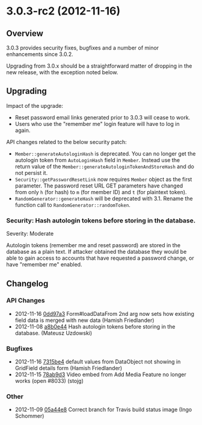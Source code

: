 # 3.0.3-rc2 (2012-11-16)

## Overview

3.0.3 provides security fixes, bugfixes and a number of minor enhancements since 3.0.2.

Upgrading from 3.0.x should be a straightforward matter of dropping in the new release,
with the exception noted below.

## Upgrading

Impact of the upgrade:

* Reset password email links generated prior to 3.0.3 will cease to work.
* Users who use the "remember me" login feature will have to log in again.

API changes related to the below security patch:

* `Member::generateAutologinHash` is deprecated. You can no longer get the autologin token from `AutoLoginHash` field in `Member`. Instead use the return value of the `Member::generateAutologinTokenAndStoreHash` and do not persist it.
* `Security::getPasswordResetLink` now requires `Member` object as the first parameter. The password reset URL GET parameters have changed from only `h` (for hash) to `m` (for member ID) and `t` (for plaintext token).
* `RandomGenerator::generateHash` will be deprecated with 3.1. Rename the function call to `RandomGenerator::randomToken`.

### Security: Hash autologin tokens before storing in the database.

Severity: Moderate

Autologin tokens (remember me and reset password) are stored in the database as a plain text.
If attacker obtained the database they would be able to gain access to accounts that have requested a password change, or have "remember me" enabled.

## Changelog

### API Changes

 * 2012-11-16 [0dd97a3](https://github.com/silverstripe/sapphire/commit/0dd97a3) Form#loadDataFrom 2nd arg now sets how existing field data is merged with new data (Hamish Friedlander)
 * 2012-11-08 [a8b0e44](https://github.com/silverstripe/sapphire/commit/a8b0e44) Hash autologin tokens before storing in the database. (Mateusz Uzdowski)

### Bugfixes

 * 2012-11-16 [7315be4](https://github.com/silverstripe/sapphire/commit/7315be4) default values from DataObject not showing in GridField details form (Hamish Friedlander)
 * 2012-11-15 [78ab9d3](https://github.com/silverstripe/sapphire/commit/78ab9d3) Video embed from Add Media Feature no longer works (open #8033) (stojg)

### Other

 * 2012-11-09 [05a44e8](https://github.com/silverstripe/sapphire/commit/05a44e8) Correct branch for Travis build status image (Ingo Schommer)
